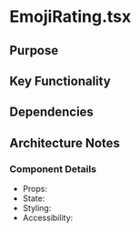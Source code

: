 # EmojiRating.tsx

## Purpose

## Key Functionality

## Dependencies

## Architecture Notes

### Component Details
- Props: 
- State: 
- Styling: 
- Accessibility: 
